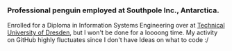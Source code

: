 ### Professional penguin employed at Southpole Inc., Antarctica.
Enrolled for a Diploma in Information Systems Engineering over at [Technical University of Dresden](https://tu-dresden.de), but I won't be done for a loooong time.
My activity on GitHub highly fluctuates since I don't have Ideas on what to code :/
